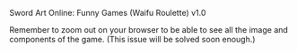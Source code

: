 Sword Art Online: Funny Games (Waifu Roulette) v1.0

Remember to zoom out on your browser to be able to see all the image and components of the game. (This issue will be solved soon enough.)
